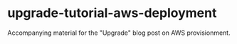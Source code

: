 # upgrade-tutorial-aws-deployment
Accompanying material for the "Upgrade" blog post on AWS provisionment. 
